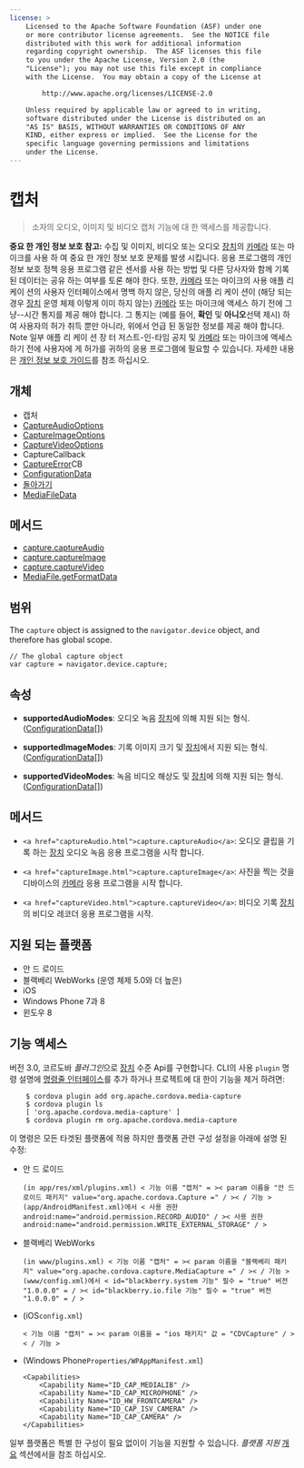 ```yaml
---
license: >
    Licensed to the Apache Software Foundation (ASF) under one
    or more contributor license agreements.  See the NOTICE file
    distributed with this work for additional information
    regarding copyright ownership.  The ASF licenses this file
    to you under the Apache License, Version 2.0 (the
    "License"); you may not use this file except in compliance
    with the License.  You may obtain a copy of the License at

        http://www.apache.org/licenses/LICENSE-2.0

    Unless required by applicable law or agreed to in writing,
    software distributed under the License is distributed on an
    "AS IS" BASIS, WITHOUT WARRANTIES OR CONDITIONS OF ANY
    KIND, either express or implied.  See the License for the
    specific language governing permissions and limitations
    under the License.
---
```


# 캡처

> 소자의 오디오, 이미지 및 비디오 캡처 기능에 대 한 액세스를 제공합니다.

**중요 한 개인 정보 보호 참고:** 수집 및 이미지, 비디오 또는 오디오 <a href="../../device/device.html">장치</a>의 <a href="../../camera/camera.html">카메라</a> 또는 마이크를 사용 하 여 중요 한 개인 정보 보호 문제를 발생 시킵니다. 응용 프로그램의 개인 정보 보호 정책 응용 프로그램 같은 센서를 사용 하는 방법 및 다른 당사자와 함께 기록 된 데이터는 공유 하는 여부를 토론 해야 한다. 또한, <a href="../../camera/camera.html">카메라</a> 또는 마이크의 사용 애플 리 케이 션의 사용자 인터페이스에서 명백 하지 않은, 당신의 애플 리 케이 션이 (해당 되는 경우 <a href="../../device/device.html">장치</a> 운영 체제 이렇게 이미 하지 않는) <a href="../../camera/camera.html">카메라</a> 또는 마이크에 액세스 하기 전에 그냥--시간 통지를 제공 해야 합니다. 그 통지는 (예를 들어, **확인** 및 **아니오**선택 제시) 하 여 사용자의 허가 취득 뿐만 아니라, 위에서 언급 된 동일한 정보를 제공 해야 합니다. Note 일부 애플 리 케이 션 장 터 저스트-인-타임 공지 및 <a href="../../camera/camera.html">카메라</a> 또는 마이크에 액세스 하기 전에 사용자에 게 허가를 귀하의 응용 프로그램에 필요할 수 있습니다. 자세한 내용은 <a href="../../../guide/appdev/privacy/index.html">개인 정보 보호 <a href="../../../index.html">가이드</a></a>를 참조 하십시오.

## 개체

*   캡처
*   <a href="captureAudioOptions.html">CaptureAudioOptions</a>
*   <a href="captureImageOptions.html">CaptureImageOptions</a>
*   <a href="captureVideoOptions.html">CaptureVideoOptions</a>
*   CaptureCallback
*   <a href="CaptureError.html">CaptureError</a>CB
*   <a href="ConfigurationData.html">ConfigurationData</a>
*   <a href="MediaFile.html">돌아가기</a>
*   <a href="MediaFileData.html">MediaFileData</a>

## 메서드

*   <a href="captureAudio.html">capture.captureAudio</a>
*   <a href="captureImage.html">capture.captureImage</a>
*   <a href="captureVideo.html">capture.captureVideo</a>
*   <a href="MediaFile.getFormatData.html">MediaFile.getFormatData</a>

## 범위

The `capture` object is assigned to the `navigator.device` object, and therefore has global scope.

    // The global capture object
    var capture = navigator.device.capture;
    

## 속성

*   **supportedAudioModes**: 오디오 녹음 <a href="../../device/device.html">장치</a>에 의해 지원 되는 형식. (<a href="ConfigurationData.html">ConfigurationData</a>[])

*   **supportedImageModes**: 기록 이미지 크기 및 <a href="../../device/device.html">장치</a>에서 지원 되는 형식. (<a href="ConfigurationData.html">ConfigurationData</a>[])

*   **supportedVideoModes**: 녹음 비디오 해상도 및 <a href="../../device/device.html">장치</a>에 의해 지원 되는 형식. (<a href="ConfigurationData.html">ConfigurationData</a>[])

## 메서드

*   `<a href="captureAudio.html">capture.captureAudio</a>`: 오디오 클립을 기록 하는 <a href="../../device/device.html">장치</a> 오디오 녹음 응용 프로그램을 시작 합니다.

*   `<a href="captureImage.html">capture.captureImage</a>`: 사진을 찍는 것을 디바이스의 <a href="../../camera/camera.html">카메라</a> 응용 프로그램을 시작 합니다.

*   `<a href="captureVideo.html">capture.captureVideo</a>`: 비디오 기록 <a href="../../device/device.html">장치</a>의 비디오 레코더 응용 프로그램을 시작.

## 지원 되는 플랫폼

*   안 드 로이드
*   블랙베리 WebWorks (운영 체제 5.0와 더 높은)
*   iOS
*   Windows Phone 7과 8
*   윈도우 8

## 기능 액세스

버전 3.0, 코르도바 *플러그인*으로 <a href="../../device/device.html">장치</a> 수준 Api를 구현합니다. CLI의 사용 `plugin` 명령 설명에 <a href="../../../guide/cli/index.html">명령줄 인터페이스</a>를 추가 하거나 프로젝트에 대 한이 기능을 제거 하려면:

        $ cordova plugin add org.apache.cordova.media-capture
        $ cordova plugin ls
        [ 'org.apache.cordova.media-capture' ]
        $ cordova plugin rm org.apache.cordova.media-capture
    

이 명령은 모든 타겟된 플랫폼에 적용 하지만 플랫폼 관련 구성 설정을 아래에 설명 된 수정:

*   안 드 로이드
    
        (in app/res/xml/plugins.xml) < 기능 이름 "캡처" = >< param 이름을 "안 드 로이드 패키지" value="org.apache.cordova.Capture =" / >< / 기능 > (app/AndroidManifest.xml)에서 < 사용 권한 android:name="android.permission.RECORD_AUDIO" / >< 사용 권한 android:name="android.permission.WRITE_EXTERNAL_STORAGE" / >
        

*   블랙베리 WebWorks
    
        (in www/plugins.xml) < 기능 이름 "캡처" = >< param 이름을 "블랙베리 패키지" value="org.apache.cordova.capture.MediaCapture =" / >< / 기능 > (www/config.xml)에서 < id="blackberry.system 기능" 필수 = "true" 버전 "1.0.0.0" = / >< id="blackberry.io.file 기능" 필수 = "true" 버전 "1.0.0.0" = / >
        

*   (iOS`config.xml`)
    
        < 기능 이름 "캡처" = >< param 이름을 = "ios 패키지" 값 = "CDVCapture" / >< / 기능 >
        

*   (Windows Phone`Properties/WPAppManifest.xml`)
    
        <Capabilities>
            <Capability Name="ID_CAP_MEDIALIB" />
            <Capability Name="ID_CAP_MICROPHONE" />
            <Capability Name="ID_HW_FRONTCAMERA" />
            <Capability Name="ID_CAP_ISV_CAMERA" />
            <Capability Name="ID_CAP_CAMERA" />
        </Capabilities>
        

일부 플랫폼은 특별 한 구성이 필요 없이이 기능을 지원할 수 있습니다. *플랫폼 지원* <a href="../../../guide/overview/index.html">개요</a> 섹션에서을 참조 하십시오.